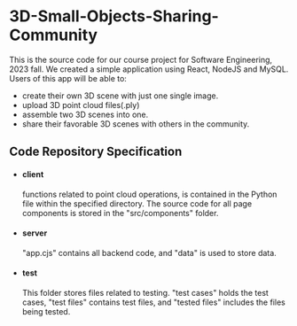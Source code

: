 # 3D-Small-Objects-Sharing-Community
This is the source code for our course project for Software Engineering, 2023 fall. We created a simple application using React, NodeJS and MySQL. Users of this app will be able to:
- create their own 3D scene with just one single image.
- upload 3D point cloud files(.ply)
- assemble two 3D scenes into one.
- share their favorable 3D scenes with others in the community.
## Code Repository Specification
- #### client 
    functions related to point cloud operations, is contained in the Python file within the specified directory. The source code for all page components is stored in the "src/components" folder.
- #### server
    "app.cjs" contains all backend code, and "data" is used to store data.
- #### test
    This folder stores files related to testing. "test cases" holds the test cases, "test files" contains test files, and "tested files" includes the files being tested.
